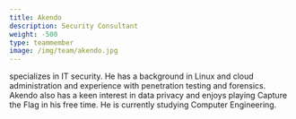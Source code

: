 ```yaml
---
title: Akendo
description: Security Consultant
weight: -500
type: teammember
image: /img/team/akendo.jpg
---
```


specializes in IT security. He has a background in Linux and cloud administration and experience with penetration testing and forensics. Akendo also has a keen interest in data privacy and enjoys playing Capture the Flag in his free time. He is currently studying Computer Engineering.
